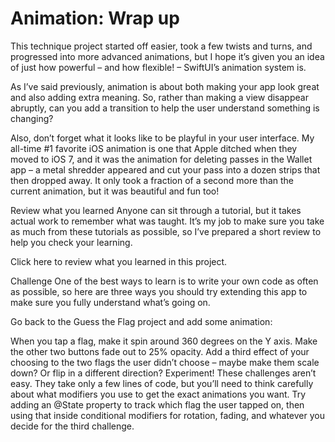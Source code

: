 # Animation: Wrap up

This technique project started off easier, took a few twists and turns, and progressed into more advanced animations, but I hope it’s given you an idea of just how powerful – and how flexible! – SwiftUI’s animation system is.

As I’ve said previously, animation is about both making your app look great and also adding extra meaning. So, rather than making a view disappear abruptly, can you add a transition to help the user understand something is changing?

Also, don’t forget what it looks like to be playful in your user interface. My all-time #1 favorite iOS animation is one that Apple ditched when they moved to iOS 7, and it was the animation for deleting passes in the Wallet app – a metal shredder appeared and cut your pass into a dozen strips that then dropped away. It only took a fraction of a second more than the current animation, but it was beautiful and fun too!

Review what you learned
Anyone can sit through a tutorial, but it takes actual work to remember what was taught. It’s my job to make sure you take as much from these tutorials as possible, so I’ve prepared a short review to help you check your learning.

Click here to review what you learned in this project.

Challenge
One of the best ways to learn is to write your own code as often as possible, so here are three ways you should try extending this app to make sure you fully understand what’s going on.

Go back to the Guess the Flag project and add some animation:

When you tap a flag, make it spin around 360 degrees on the Y axis.
Make the other two buttons fade out to 25% opacity.
Add a third effect of your choosing to the two flags the user didn’t choose – maybe make them scale down? Or flip in a different direction? Experiment!
These challenges aren’t easy. They take only a few lines of code, but you’ll need to think carefully about what modifiers you use to get the exact animations you want. Try adding an @State property to track which flag the user tapped on, then using that inside conditional modifiers for rotation, fading, and whatever you decide for the third challenge.